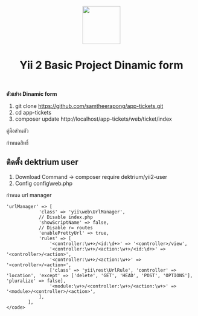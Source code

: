 <p align="center">
    <a href="#" target="_blank">
        <img src="https://avatars.githubusercontent.com/u/130217376?s=96&v=4" height="100px">
    </a>
    <h1 align="center">Yii 2 Basic Project Dinamic form</h1>
    <br>
</p>

<b>ตัวแย่าง Dinamic form</b>  
1. git clone https://github.com/samtheerapong/app-tickets.git
2. cd app-tickets
3. composer update
http://localhost/app-tickets/web/ticket/index


คู่มือส่วนตัว

กำหนดสิทธิ์
## ติดตั้ง dektrium user
1.	Download
Command ->   composer require dektrium/yii2-user
2.	Config
config\web.php








กำหนด url manager 
```
'urlManager' => [
            'class' => 'yii\web\UrlManager',
            // Disable index.php
            'showScriptName' => false,
            // Disable r= routes
            'enablePrettyUrl' => true,
            'rules' => [
                '<controller:\w+>/<id:\d+>' => '<controller>/view',
                '<controller:\w+>/<action:\w+>/<id:\d+>' => '<controller>/<action>',
                '<controller:\w+>/<action:\w+>' => '<controller>/<action>',
                ['class' => 'yii\rest\UrlRule', 'controller' => 'location', 'except' => ['delete', 'GET', 'HEAD', 'POST', 'OPTIONS'], 'pluralize' => false],
                '<module:\w+>/<controller:\w+>/<action:\w+>' => '<module>/<controller>/<action>',
            ],
        ],
</code>
```